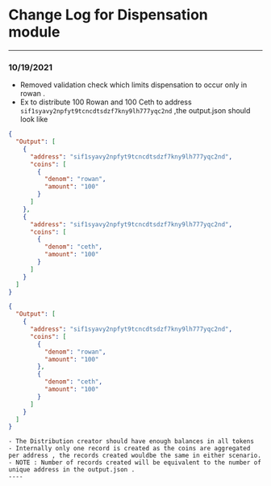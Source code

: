 # Change Log for Dispensation module

---
### 10/19/2021
- Removed validation check which limits dispensation to occur only in rowan .
- Ex to distribute 100 Rowan and 100 Ceth to address `sif1syavy2npfyt9tcncdtsdzf7kny9lh777yqc2nd` ,the output.json should look like 
```json
{
  "Output": [
    {
      "address": "sif1syavy2npfyt9tcncdtsdzf7kny9lh777yqc2nd",
      "coins": [
        {
          "denom": "rowan",
          "amount": "100"
        }
      ]
    },
    {
      "address": "sif1syavy2npfyt9tcncdtsdzf7kny9lh777yqc2nd",
      "coins": [
        {
          "denom": "ceth",
          "amount": "100"
        }
      ]
    }
  ]
}
```
```json
{
  "Output": [
    {
      "address": "sif1syavy2npfyt9tcncdtsdzf7kny9lh777yqc2nd",
      "coins": [
        {
          "denom": "rowan",
          "amount": "100"
        },
        {
          "denom": "ceth",
          "amount": "100"
        }
      ]
    }
  ]
}
```


```
- The Distribution creator should have enough balances in all tokens 
- Internally only one record is created as the coins are aggregated per address , the records created wouldbe the same in either scenario.
- NOTE : Number of records created will be equivalent to the number of unique address in the output.json .
----